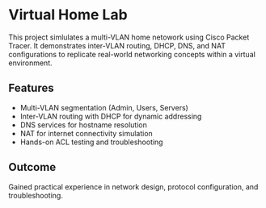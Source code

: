 # Virtual Home Lab

This project simlulates a multi-VLAN home netowork using Cisco Packet Tracer. 
It demonstrates inter-VLAN routing, DHCP, DNS, and NAT configurations to replicate real-world networking concepts within a virtual environment. 

## Features
- Multi-VLAN segmentation (Admin, Users, Servers)
- Inter-VLAN routing with DHCP for dynamic addressing
- DNS services for hostname resolution
- NAT for internet connectivity simulation
- Hands-on ACL testing and troubleshooting

## Outcome 
Gained practical experience in network design, protocol configuration, and troubleshooting. 
